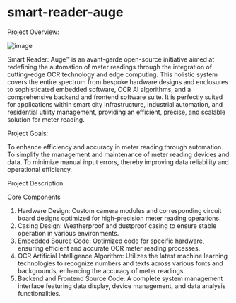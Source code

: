 # smart-reader-auge
Project Overview:

![image](https://github.com/ai-inside/smart-reader-auge/assets/142083180/106e93d1-a966-4fe9-8f3c-7b8229398e23)

Smart Reader: Auge™ is an avant-garde open-source initiative aimed at redefining the automation of meter readings through the integration of cutting-edge OCR technology and edge computing. This holistic system covers the entire spectrum from bespoke hardware designs and enclosures to sophisticated embedded software, OCR AI algorithms, and a comprehensive backend and frontend software suite. It is perfectly suited for applications within smart city infrastructure, industrial automation, and residential utility management, providing an efficient, precise, and scalable solution for meter reading.

Project Goals:

To enhance efficiency and accuracy in meter reading through automation.
To simplify the management and maintenance of meter reading devices and data.
To minimize manual input errors, thereby improving data reliability and operational efficiency.

Project Description

Core Components

1. Hardware Design: Custom camera modules and corresponding circuit board designs optimized for high-precision meter reading operations.
2. Casing Design: Weatherproof and dustproof casing to ensure stable operation in various environments.
3. Embedded Source Code: Optimized code for specific hardware, ensuring efficient and accurate OCR meter reading processes.
4. OCR Artificial Intelligence Algorithm: Utilizes the latest machine learning technologies to recognize numbers and texts across various fonts and backgrounds, enhancing the accuracy of meter readings.
5. Backend and Frontend Source Code: A complete system management interface featuring data display, device management, and data analysis functionalities.
